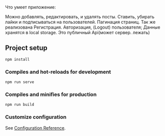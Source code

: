 Что умеет приложение:

Можно добавлять, редактировать, и удалять посты. Ставить, убирать лайки и подписываться на пользователей. Пагинация страниц. Так же реализована Регистрация. Авторизация, (Logout) пользователя; Данные хранятся в local storage.
Это публичный Api(может сервер. лежать)
## Project setup
```
npm install
```

### Compiles and hot-reloads for development
```
npm run serve
```

### Compiles and minifies for production
```
npm run build
```

### Customize configuration
See [Configuration Reference](https://cli.vuejs.org/config/).

